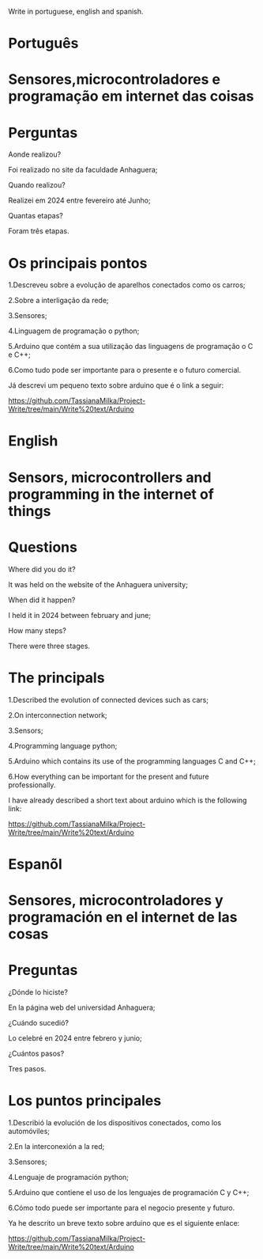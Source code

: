 Write in portuguese, english and spanish.

# Português

# Sensores,microcontroladores e programação em internet das coisas

# Perguntas

Aonde realizou?

Foi realizado no site da faculdade Anhaguera;

Quando realizou?

Realizei em 2024 entre fevereiro até Junho;

Quantas etapas?

Foram três etapas.

# Os principais pontos

1.Descreveu sobre a evolução de aparelhos conectados como os carros;

2.Sobre a interligação da rede;

3.Sensores;

4.Linguagem de programação o python;

5.Arduino que contém a sua utilização das linguagens de programação o C e C++;

6.Como tudo pode ser importante para o presente e o futuro comercial.

Já descrevi um pequeno texto sobre arduino que é o link a seguir:

https://github.com/TassianaMilka/Project-Write/tree/main/Write%20text/Arduino

# English

# Sensors, microcontrollers and programming in the internet of things

# Questions

Where did you do it?

It was held on the website of the Anhaguera university;

When did it happen?

I held it in 2024 between february and june;

How many steps?

There were three stages.

# The principals 

1.Described the evolution of connected devices such as cars;

2.On interconnection network;

3.Sensors;

4.Programming language python;

5.Arduino which contains its use of the programming languages C and C++;

6.How everything can be important for the present and future professionally.

I have already described a short text about arduino which is the following link:

https://github.com/TassianaMilka/Project-Write/tree/main/Write%20text/Arduino

# Espanõl

# Sensores, microcontroladores y programación en el internet de las cosas

# Preguntas

¿Dónde lo hiciste?

En la página web del universidad Anhaguera;

¿Cuándo sucedió?

Lo celebré en 2024 entre febrero y junio;

¿Cuántos pasos?

Tres pasos.

# Los puntos principales 

1.Describió la evolución de los dispositivos conectados, como los automóviles;

2.En la interconexión a la red;

3.Sensores;

4.Lenguaje de programación python;

5.Arduino que contiene el uso de los lenguajes de programación C y C++;

6.Cómo todo puede ser importante para el negocio presente y futuro.

Ya he descrito un breve texto sobre arduino que es el siguiente enlace:

https://github.com/TassianaMilka/Project-Write/tree/main/Write%20text/Arduino
